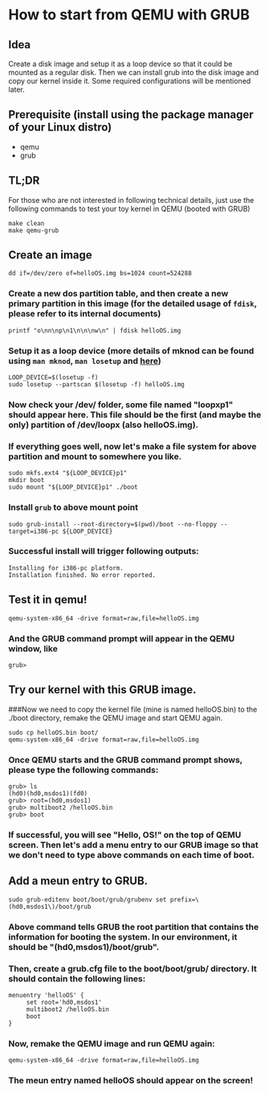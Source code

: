 # How to start from QEMU with GRUB
## Idea  
Create a disk image and setup it as a loop device so that it could be mounted as a regular disk. Then we can install grub into the disk image and copy our kernel inside it. Some required configurations will be mentioned later.
## Prerequisite (install using the package manager of your Linux distro)
- qemu
- grub
## TL;DR  
For those who are not interested in following technical details, just use the following commands to test your toy kernel in QEMU (booted with GRUB)
```shell
make clean
make qemu-grub
```
## Create an image
```shell
dd if=/dev/zero of=helloOS.img bs=1024 count=524288
```
### Create a new dos partition table, and then create a new primary partition in this image (for the detailed usage of `fdisk`, please refer to its internal documents)
```shell
printf "o\nn\np\n1\n\n\nw\n" | fdisk helloOS.img
```
### Setup it as a loop device (more details of mknod can be found using `man mknod`, `man losetup` and [here](https://git.kernel.org/pub/scm/linux/kernel/git/torvalds/linux.git/tree/Documentation/admin-guide/devices.txt))
```shell
LOOP_DEVICE=$(losetup -f)
sudo losetup --partscan $(losetup -f) helloOS.img
```
### Now check your /dev/ folder, some file named "loopxp1" should appear here. This file should be the first (and maybe the only) partition of /dev/loopx (also helloOS.img).
### If everything goes well, now let's make a file system for above partition and mount to somewhere you like.
```shell
sudo mkfs.ext4 "${LOOP_DEVICE}p1"
mkdir boot
sudo mount "${LOOP_DEVICE}p1" ./boot
```
### Install `grub` to above mount point
```shell
sudo grub-install --root-directory=$(pwd)/boot --no-floppy --target=i386-pc ${LOOP_DEVICE}
```
### Successful install will trigger following outputs:
```
Installing for i386-pc platform.
Installation finished. No error reported.
```
## Test it in qemu!
```shell
qemu-system-x86_64 -drive format=raw,file=helloOS.img
```
### And the GRUB command prompt will appear in the QEMU window, like
```shell
grub>
```
## Try our kernel with this GRUB image.  
###Now we need to copy the kernel file (mine is named helloOS.bin) to the ./boot directory, remake the QEMU image and start QEMU again.
```shell
sudo cp helloOS.bin boot/
qemu-system-x86_64 -drive format=raw,file=helloOS.img
```
### Once QEMU starts and the GRUB command prompt shows, please type the following commands:
```shell
grub> ls
(hd0)(hd0,msdos1)(fd0)
grub> root=(hd0,msdos1)
grub> multiboot2 /helloOS.bin
grub> boot
```
### If successful, you will see "Hello, OS!" on the top of QEMU screen. Then let's add a menu entry to our GRUB image so that we don't need to type above commands on each time of boot.
## Add a meun entry to GRUB.
```shell
sudo grub-editenv boot/boot/grub/grubenv set prefix=\(hd0,msdos1\)/boot/grub
```
### Above command tells GRUB the root partition that contains the information for booting the system. In our environment, it should be "(hd0,msdos1)/boot/grub".  
### Then, create a grub.cfg file to the boot/boot/grub/ directory. It should contain the following lines:
```
menuentry 'helloOS' {
     set root='hd0,msdos1' 
     multiboot2 /helloOS.bin
     boot
}
```
### Now, remake the QEMU image and run QEMU again:
```shell
qemu-system-x86_64 -drive format=raw,file=helloOS.img
```
### The meun entry named helloOS should appear on the screen!